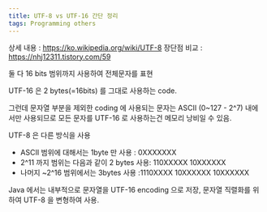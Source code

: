 ```yaml
---
title: UTF-8 vs UTF-16 간단 정리
tags: Programming others
---
```



상세 내용 	 : https://ko.wikipedia.org/wiki/UTF-8
장단점 비교	: https://nhj12311.tistory.com/59




둘 다 16 bits 범위까지 사용하여 전체문자를 표현

UTF-16 은 2 bytes(=16bits) 를 그대로 사용하는 code.

그런데 문자열 부분을 제외한 coding 에 사용되는 문자는 ASCII (0~127 - 2^7) 내에서만 사용되므로 모든 문자를 UTF-16 로 사용하는건 메모리 낭비일 수 있음.

UTF-8 은 다른 방식을 사용

  -  ASCII 범위에 대해서는 1byte 만 사용	 : 0XXXXXXX
  -  2^11 까지 범위는 다음과 같이 2 bytes 사용: 110XXXXX 10XXXXXX
  -  나머지 ~2^16 범위에서는 3bytes 사용	 :1110XXXX 10XXXXXX 10XXXXXX

 Java 에서는 내부적으로 문자열을 UTF-16 encoding 으로 저장, 문자열 직렬화를 위하여 UTF-8 을 변형하여 사용.
